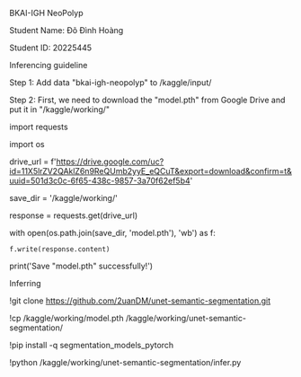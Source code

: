 BKAI-IGH NeoPolyp

Student Name: Đõ Đình Hoàng 

Student ID: 20225445

Inferencing guideline

Step 1: Add data "bkai-igh-neopolyp" to /kaggle/input/

Step 2: First, we need to download the "model.pth" from Google Drive and put it in "/kaggle/working/"

import requests

import os

drive_url = f'https://drive.google.com/uc?id=11X5lrZV2QAklZ6n9ReQUmb2yyE_eQCuT&export=download&confirm=t&uuid=501d3c0c-6f65-438c-9857-3a70f62ef5b4'

save_dir = '/kaggle/working/'

response = requests.get(drive_url)

with open(os.path.join(save_dir, 'model.pth'), 'wb') as f:

    f.write(response.content)

print('Save "model.pth" successfully!')


Inferring

!git clone https://github.com/2uanDM/unet-semantic-segmentation.git

!cp /kaggle/working/model.pth /kaggle/working/unet-semantic-segmentation/

!pip install -q segmentation_models_pytorch

!python /kaggle/working/unet-semantic-segmentation/infer.py